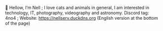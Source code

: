 🤎 Hellow, I’m Nell ;
I love cats and animals in general, I am interested in technology, IT, photography, videography and astronomy. 
Discord tag: 4no4 ;
Website: https://nellserv.duckdns.org (English version at the bottom of the page)
